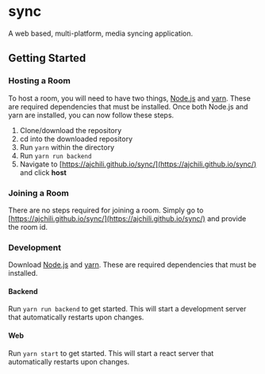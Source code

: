 # sync
A web based, multi-platform, media syncing application.

## Getting Started

### Hosting a Room
To host a room, you will need to have two things, [Node.js](https://nodejs.org/en/) and [yarn](https://yarnpkg.com/en/). These are required dependencies that must be installed. Once both Node.js and yarn are installed, you can now follow these steps.
1. Clone/download the repository
2. cd into the downloaded repository
3. Run `yarn` within the directory
4. Run `yarn run backend`
5. Navigate to [https://ajchili.github.io/sync/](https://ajchili.github.io/sync/) and click **host**

### Joining a Room
There are no steps required for joining a room. Simply go to [https://ajchili.github.io/sync/](https://ajchili.github.io/sync/) and provide the room id.

### Development
Download [Node.js](https://nodejs.org/en/) and [yarn](https://yarnpkg.com/en/). These are required dependencies that must be installed.

#### Backend
Run `yarn run backend` to get started. This will start a development server that automatically restarts upon changes.

#### Web
Run `yarn start` to get started. This will start a react server that automatically restarts upon changes.
